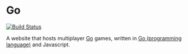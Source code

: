 # Go

[![Build Status](https://travis-ci.org/waits/go.svg?branch=master)](https://travis-ci.org/waits/go)

A website that hosts multiplayer [Go](https://en.wikipedia.org/wiki/Go_(game)) games,
written in [Go (programming language)](https://golang.org) and Javascript.
